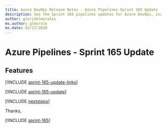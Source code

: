 ```yaml
---
title: Azure DevOps Release Notes - Azure Pipelines Sprint 165 Update
description: See the Sprint 165 pipelines updates for Azure DevOps, including next steps.
author: gloridelmorales
ms.author: glmorale
ms.date: 02/17/2020
---
```


# Azure Pipelines - Sprint 165 Update

## Features

[!INCLUDE [sprint-165-update-links](../includes/pipelines/sprint-165-update-links.md)]

[!INCLUDE [sprint-165-update](../includes/pipelines/sprint-165-update.md)]

[!INCLUDE [nextsteps](../includes/nextsteps.md)]

Thanks,

[!INCLUDE [sprint-165](../includes/signer/sprint-165.md)]